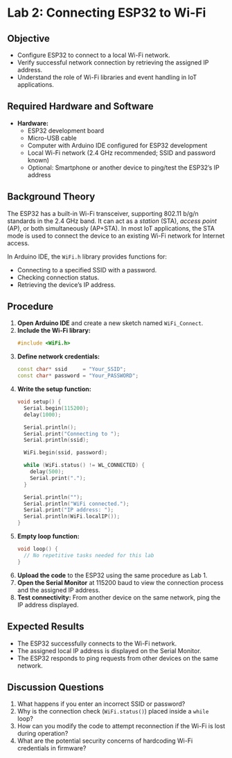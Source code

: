 # Lab 2: Connecting ESP32 to Wi-Fi

## Objective
- Configure ESP32 to connect to a local Wi-Fi network.
- Verify successful network connection by retrieving the assigned IP address.
- Understand the role of Wi-Fi libraries and event handling in IoT applications.

## Required Hardware and Software
- **Hardware:**
  - ESP32 development board
  - Micro-USB cable
  - Computer with Arduino IDE configured for ESP32 development
  - Local Wi-Fi network (2.4 GHz recommended; SSID and password known)
  - Optional: Smartphone or another device to ping/test the ESP32’s IP address

## Background Theory
The ESP32 has a built-in Wi-Fi transceiver, supporting 802.11 b/g/n standards in the 2.4 GHz band. It can act as a *station* (STA), *access point* (AP), or both simultaneously (AP+STA). In most IoT applications, the STA mode is used to connect the device to an existing Wi-Fi network for Internet access.

In Arduino IDE, the `WiFi.h` library provides functions for:
- Connecting to a specified SSID with a password.
- Checking connection status.
- Retrieving the device’s IP address.

## Procedure
1. **Open Arduino IDE** and create a new sketch named `WiFi_Connect`.
2. **Include the Wi-Fi library:**
   ```cpp
   #include <WiFi.h>
   ```
3. **Define network credentials:**
   ```cpp
   const char* ssid     = "Your_SSID";
   const char* password = "Your_PASSWORD";
   ```
4. **Write the setup function:**
   ```cpp
   void setup() {
     Serial.begin(115200);
     delay(1000);

     Serial.println();
     Serial.print("Connecting to ");
     Serial.println(ssid);

     WiFi.begin(ssid, password);

     while (WiFi.status() != WL_CONNECTED) {
       delay(500);
       Serial.print(".");
     }

     Serial.println("");
     Serial.println("WiFi connected.");
     Serial.print("IP address: ");
     Serial.println(WiFi.localIP());
   }
   ```
5. **Empty loop function:**
   ```cpp
   void loop() {
     // No repetitive tasks needed for this lab
   }
   ```
6. **Upload the code** to the ESP32 using the same procedure as Lab 1.
7. **Open the Serial Monitor** at 115200 baud to view the connection process and the assigned IP address.
8. **Test connectivity:** From another device on the same network, ping the IP address displayed.

## Expected Results
- The ESP32 successfully connects to the Wi-Fi network.
- The assigned local IP address is displayed on the Serial Monitor.
- The ESP32 responds to ping requests from other devices on the same network.

## Discussion Questions
1. What happens if you enter an incorrect SSID or password?
2. Why is the connection check (`WiFi.status()`) placed inside a `while` loop?
3. How can you modify the code to attempt reconnection if the Wi-Fi is lost during operation?
4. What are the potential security concerns of hardcoding Wi-Fi credentials in firmware?

